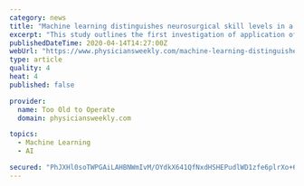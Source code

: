 ```yaml
---
category: news
title: "Machine learning distinguishes neurosurgical skill levels in a virtual reality tumor resection task."
excerpt: "This study outlines the first investigation of application of machine learning to distinguish “skilled” and “novice” psychomotor performance during a virtual reality (VR) brain tumor resection task. Tumor resection task participants included 23 neurosurgeons and senior neurosurgery residents as the “skilled” group and 92 junior ..."
publishedDateTime: 2020-04-14T14:27:00Z
webUrl: "https://www.physiciansweekly.com/machine-learning-distinguishes-neurosurgical-skill-levels-in-a-virtual-reality-tumor-resection-task/"
type: article
quality: 4
heat: 4
published: false

provider:
  name: Too Old to Operate
  domain: physiciansweekly.com

topics:
  - Machine Learning
  - AI

secured: "PhJXHl0soTWPGAiLAHBNWmIvM/OYdkX641QfNxdHSHEPudlWD1zfe6plrXo+6+YjQrJ0qgKDt/SqKSldmoYsHRSSgkiyhNBf25DwvK+5Ho4Elkyak1GQvrMb/cNzaRR+bEg8RYVjWEo6RD+wKMcKUnkqDqcmfpyNxe6U3t7CK5TIdD0gBmRmbloD653rIEAgMAzXi0IXHBavU7WRL5U+sWNgS1eaJ2PSOQxBIUb0iLAv0DoD5xYxE8DYUT4EUO3wv6S+w/Bq2r4LRLPWJVtlIHd0dxJyWmNdwdb5tmBz3YdnSN92vpZK4AcYcpgj+2bs;WP2dMzFq/o77COS5fEM0Bg=="
---
```


